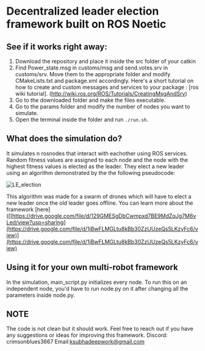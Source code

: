 # Decentralized leader election framework built on ROS Noetic



## See if it works right away:

1. Download the repository and place it inside the src folder of your catkin
2. Find Power_state.msg in customs/msg and send.votes.srv in customs/srv. Move them to the appropriate folder and modify CMakeLists.txt and package.xml accordingly. Here's a short tutorial on how to create and custom messages and services to your package : [ros wiki tutorial]. (http://wiki.ros.org/ROS/Tutorials/CreatingMsgAndSrv)
3. Go to the downloaded folder and make the files executable.
4. Go to the params folder and modify the number of nodes you want to simulate.
5. Open the terminal inside the folder and run `./run.sh`.




## What does the simulation do?

It simulates n rosnodes that interact with eachother using ROS services.  Random fitness values are assigned to each node and the node with the highest fitness values is elected as the leader. They elect a new leader using an algorithm demonstrated by the the following pseudocode:

![LE_election](https://github.com/wickedticket/ROS-based-decenralized-leader-election/assets/109573774/435bfb59-36fc-496a-a5ed-13a6a1803734)

This algorithm was made for a swarm of drones which will have to elect a new leader once the old leader goes offline. You can learn more about the framework [here]([[https://drive.google.com/file/d/129GMESgDbCwmpxd7BE9MdZqJg7M6vLed/view?usp=sharing](https://drive.google.com/file/d/1jBwFLMGLtu8kBb30ZzUUzeQs5LKzyFc6/view)](https://drive.google.com/file/d/1jBwFLMGLtu8kBb30ZzUUzeQs5LKzyFc6/view)

## Using it for your own multi-robot framework

In the simulation, main_script.py initializes every node. To run this on an independent node, you'd have to run node.py on it after changing all the parameters inside node.py. 

## NOTE
The code is not clean but it should work. Feel free to reach out if you have any suggestions or ideas for improving this framework. Discord: crimsonblues3667  Email:ksubhadeepwork@gmail.com

